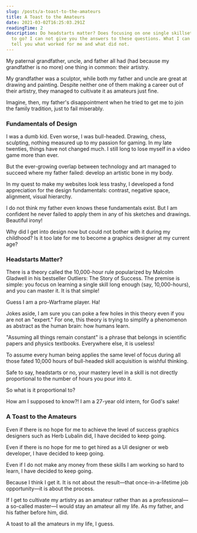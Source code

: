 ```yaml
---
slug: /posts/a-toast-to-the-amateurs
title: A Toast to the Amateurs
date: 2021-03-02T16:25:03.291Z
readingTime: 2
description: Do headstarts matter? Does focusing on one single skillset the way
  to go? I can not give you the answers to these questions. What I can do is
  tell you what worked for me and what did not.
---
```


My paternal grandfather, uncle, and father all had (had because my grandfather is no more) one thing in common: their artistry.

My grandfather was a sculptor, while both my father and uncle are great at drawing and painting. Despite neither one of them making a career out of their artistry, they managed to cultivate it as amateurs just fine.

Imagine, then, my father's disappointment when he tried to get me to join the family tradition, just to fail miserably.

### Fundamentals of Design

I was a dumb kid. Even worse, I was bull-headed. Drawing, chess, sculpting, nothing measured up to my passion for gaming. In my late twenties, things have not changed much. I still long to lose myself in a video game more than ever.

But the ever-growing overlap between technology and art managed to succeed where my father failed: develop an artistic bone in my body.

In my quest to make my websites look less trashy, I developed a fond appreciation for the design fundamentals: contrast, negative space, alignment, visual hierarchy.

I do not think my father even knows these fundamentals exist. But I am confident he never failed to apply them in any of his sketches and drawings. Beautiful irony!

Why did I get into design now but could not bother with it during my childhood? Is it too late for me to become a graphics designer at my current age?

### Headstarts Matter?

There is a theory called the 10,000-hour rule popularized by Malcolm Gladwell in his bestseller Outliers: The Story of Success. The premise is simple: you focus on learning a single skill long enough (say, 10,000-hours), and you can master it. It is that simple!

Guess I am a pro-Warframe player. Ha!

Jokes aside, I am sure you can poke a few holes in this theory even if you are not an "expert." For one, this theory is trying to simplify a phenomenon as abstract as the human brain: how humans learn.

"Assuming all things remain constant" is a phrase that belongs in scientific papers and physics textbooks. Everywhere else, it is useless!

To assume every human being applies the same level of focus during all those fated 10,000 hours of bull-headed skill acquisition is wishful thinking.

Safe to say, headstarts or no, your mastery level in a skill is not directly proportional to the number of hours you pour into it.

So what is it proportional to?

How am I supposed to know?! I am a 27-year old intern, for God's sake!

### A Toast to the Amateurs

Even if there is no hope for me to achieve the level of success graphics designers such as Herb Lubalin did, I have decided to keep going.

Even if there is no hope for me to get hired as a UI designer or web developer, I have decided to keep going.

Even if I do not make any money from these skills I am working so hard to learn, I have decided to keep going.

Because I think I get it. It is not about the result—that once-in-a-lifetime job opportunity—it is about the process.

If I get to cultivate my artistry as an amateur rather than as a professional—a so-called master—I would stay an amateur all my life. As my father, and his father before him, did.

A toast to all the amateurs in my life, I guess.

